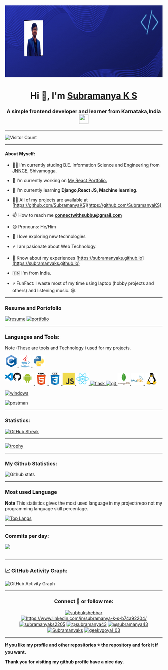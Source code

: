 <!---
SubramanyaKS/SubramanyaKS is a ✨ special ✨ repository because its `README.md` (this file) appears on your GitHub profile.
You can click the Preview link to take a look at your changes.
--->
<img  src="https://github.com/SubramanyaKS/SubramanyaKS/blob/main/Subramanya_KS.gif" alt="Coder GIF" width="100%" height="230">

<h1 align="center">Hi 👋, I'm <a href="https://subramanyaks.github.io"> Subramanya K S</a></h1>
<h3 align="center">A simple frontend developer and learner from Karnataka,India <img src="https://raw.githubusercontent.com/TheDudeThatCode/TheDudeThatCode/master/Assets/Developer.gif" width=30 height=30></h3>

<!--<p align="left"> <img src="https://komarev.com/ghpvc/?username=subramanyaks&label=Profile%20views&color=0e75b6&style=flat" alt="subramanyaks"/> </p>
-->

----
![Visitor Count](https://profile-counter.glitch.me/{SubramanyaKS}/count.svg)

<!--<p align="left"> <a href="https://twitter.com/subbukshebbar" target="blank"><img src="https://img.shields.io/twitter/follow/subbukshebbar?logo=twitter&style=for-the-badge" alt="subbukshebbar" /></a> </p>
<p><img src="https://img.shields.io/github/watchers/SubramanyaKS/SubramanyaKS.svg" /></p>-->
<!--
<div class="badge-base LI-profile-badge" data-locale="en_US" data-size="medium" data-theme="dark" data-type="VERTICAL" data-vanity="subramanya-k-s-b74a92204" data-version="v1"><a class="badge-base__link LI-simple-link" href="https://in.linkedin.com/in/subramanya-k-s-b74a92204?trk=profile-badge">SUBRAMANYA K S</a></div>-->
              
---

#### About Myself:

- 👨‍🎓 I'm currently studing B.E. Information Science and Engineering from <a href="http://jnnce.ac.in/jnndemo/">JNNCE</a>, Shivamogga.

- 🔭 I’m currently working on [My React Portfolio.](https://github.com/SubramanyaKS/MYReactApp)

- 🌱 I’m currently learning **Django,React JS, Machine learning.**

- 👨‍💻 All of my projects are available at [https://github.com/SubramanyaKS](https://github.com/SubramanyaKS)

- 📫 How to reach me **connectwithsubbu@gmail.com**

- 😄 Pronouns: He/Him

- 👀 I love exploring new technologies

- ⚡ I am pasionate about Web Technology.

- 📄 Know about my experiences [https://subramanyaks.github.io](https://subramanyaks.github.io)

- 🇮🇳 I'm from India.

- ⚡ FunFact: I waste most of my time using laptop (hobby projects and others) and listening music. 😆.

---
### Resume and Portofolio

[![resume](https://img.shields.io/badge/Resume-4285F4?style=for-the-badge&logo=read-the-docs&logoColor=white)](https://subramanyaks.github.io/SubramanyaKS-Resume.pdf)
[![portfolio](https://img.shields.io/badge/Portfolio-5340ff?style=for-the-badge&logo=Google-chrome&logoColor=white)](https://subramanyaks.github.io/)


---



<h3 align="left">Languages and Tools:</h3>
Note :These are tools and Technology i used for my projects.


 <a href="https://www.cprogramming.com/" target="_blank"> <img src="https://raw.githubusercontent.com/devicons/devicon/master/icons/c/c-original.svg" alt="c" width="40" height="40"/> </a>
   <a href="https://www.java.com" target="_blank"> <img src="https://raw.githubusercontent.com/devicons/devicon/master/icons/java/java-original.svg" alt="java" width="40" height="40"/> </a>
 <a href="https://www.python.org" target="_blank"> <img src="https://raw.githubusercontent.com/devicons/devicon/master/icons/python/python-original.svg" alt="python" width="40" height="40"/> </a>
 <p align="left"> <a href="https://developer.android.com" target="_blank"> <img src="https://raw.githubusercontent.com/devicons/devicon/master/icons/android/android-original-wordmark.svg" alt="android" width="40" height="40"/> </a>
 <img align="left" alt="Visual Studio Code" width="26px" src="https://raw.githubusercontent.com/github/explore/80688e429a7d4ef2fca1e82350fe8e3517d3494d/topics/visual-studio-code/visual-studio-code.png" />
 <a href="https://www.w3.org/html/" target="_blank"> <img src="https://raw.githubusercontent.com/devicons/devicon/master/icons/html5/html5-original-wordmark.svg" alt="html5" width="40" height="40"/> </a>
  <a href="https://www.w3schools.com/css/" target="_blank"> <img src="https://raw.githubusercontent.com/devicons/devicon/master/icons/css3/css3-original-wordmark.svg" alt="css3" width="40" height="40"/> </a> 
  <a href="https://developer.mozilla.org/en-US/docs/Web/JavaScript" target="_blank"> <img src="https://raw.githubusercontent.com/devicons/devicon/master/icons/javascript/javascript-original.svg" alt="javascript" width="40" height="40"/> </a>
 <a href="https://www.djangoproject.com/" target="_blank"> <img src="https://raw.githubusercontent.com/devicons/devicon/master/icons/react/react-original.svg" alt="django" width="40" height="40"/> </a> 
 <a href="https://flask.palletsprojects.com/" target="_blank"> <img src="https://www.vectorlogo.zone/logos/pocoo_flask/pocoo_flask-icon.svg" alt="flask" width="40" height="40"/> </a>
  <a href="https://git-scm.com/" target="_blank"> <img src="https://www.vectorlogo.zone/logos/git-scm/git-scm-icon.svg" alt="git" width="40" height="40"/> </a>   
 <img align="left" alt="GitHub" width="26px" src="https://raw.githubusercontent.com/github/explore/78df643247d429f6cc873026c0622819ad797942/topics/github/github.png" /> 
  <a href="https://www.mongodb.com/" target="_blank"> <img src="https://raw.githubusercontent.com/devicons/devicon/master/icons/mongodb/mongodb-original-wordmark.svg" alt="mongodb" width="40" height="40"/> </a>
  <a href="https://www.mysql.com/" target="_blank"> <img src="https://raw.githubusercontent.com/devicons/devicon/master/icons/mysql/mysql-original-wordmark.svg" alt="mysql" width="40" height="40"/> </a>
  <a href="https://www.linux.org/" target="_blank"> <img src="https://raw.githubusercontent.com/devicons/devicon/master/icons/linux/linux-original.svg" alt="linux" width="40" height="40"/> </a>
  
  <a href="https://www.microsoft.com/" target="_blank">![windows](https://img.shields.io/badge/Windows_10-0078D6?style=for-the-badge&logo=windows&logoColor=white)</a>
  
  <a href="https://postman.com" target="_blank"> <img src="https://www.vectorlogo.zone/logos/getpostman/getpostman-icon.svg" alt="postman" width="40" height="40"/> </a> 

  
 ---
  
  
 <h3> Statistics:</h3>
 

[![GitHub Streak](https://github-readme-streak-stats.herokuapp.com/?user=SubramanyaKS&theme=dark)](https://git.io/streak-stats)

---

[![trophy](https://github-profile-trophy.vercel.app/?username=SubramanyaKS&theme=darkhub)](https://github.com/ryo-ma/github-profile-trophy)


--- 

<!-- GITHUB STATISTICS -->
### My Github Statistics:
  
 ![Github stats](https://github-readme-stats.vercel.app/api?username=SubramanyaKS&theme=dark) 
 
 
 
 ---

<!--  TOP LANGUAGES STATISTICS -->
### Most used Language
**Note** This statistics gives the most used language in my project/repo not my programming language skill percentage.

 [![Top Langs](https://github-readme-stats.vercel.app/api/top-langs/?username=SubramanyaKS&theme=dark&layout=compact&align=right&width=40%)](https://github.com/anuraghazra/github-readme-stats)
 
 
 ---
 ### Commits per day:
![](https://github-profile-summary-cards.vercel.app/api/cards/productive-time?username=SubramanyaKS&theme=solarized_dark)<br><br>


---
 
 <!--   GitHub stats graph -->
### 📈 GitHub Activity Graph:
 ![GitHub Activity Graph](https://activity-graph.herokuapp.com/graph?username=SubramanyaKS&theme=github)
 
 
 
 ---
 
 <h3 align="center">Connect 🔗 or follow me:</h3>
<p align="center">
<a href="https://twitter.com/subbukshebbar" target="blank"><img align="center" src="https://raw.githubusercontent.com/rahuldkjain/github-profile-readme-generator/master/src/images/icons/Social/twitter.svg" alt="subbukshebbar" height="30" width="40" /></a>
<a href="https://www.linkedin.com/in/subramanya-k-s-b74a92204/" target="blank"><img align="center" src="https://raw.githubusercontent.com/rahuldkjain/github-profile-readme-generator/master/src/images/icons/Social/linked-in-alt.svg" alt="https://www.linkedin.com/in/subramanya-k-s-b74a92204/" height="30" width="40" /></a>
<a href="https://www.hackerrank.com/subramanyaks2205" target="blank"><img align="center" src="https://raw.githubusercontent.com/rahuldkjain/github-profile-readme-generator/master/src/images/icons/Social/hackerrank.svg" alt="subramanyaks2205" height="30" width="40" /></a>
<a href="https://www.hackerearth.com/@subramanya43" target="blank"><img align="center" src="https://raw.githubusercontent.com/rahuldkjain/github-profile-readme-generator/master/src/images/icons/Social/hackerearth.svg" alt="@subramanya43" height="30" width="40" /></a>
<a href="https://www.youtube.com/channel/UCg28-MrcK-8CCFos7FWp0Dg/" target="blank"><img align="center" src="https://raw.githubusercontent.com/rahuldkjain/github-profile-readme-generator/master/src/images/icons/Social/youtube.svg" alt="@subramanya43" height="30" width="40" /></a>
<a href="https://m.facebook.com/100070944345090/" target="blank"><img align="center" src="https://raw.githubusercontent.com/rahuldkjain/github-profile-readme-generator/master/src/images/icons/Social/facebook.svg" alt="Subramanyaks" height="30" width="40" /></a>
<a href="https://leetcode.com/Subramanya_KS/" target="blank"><img align="center" src="https://raw.githubusercontent.com/rahuldkjain/github-profile-readme-generator/master/src/images/icons/Social/leet-code.svg" alt="geekygoyal_03" height="30" width="40" /></a>
</p>

---
**If you like my profile and other repositories ⭐ the repository and fork it if you want.**


**Thank you for visiting my github profile have a nice day.**

 

